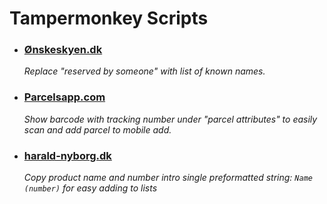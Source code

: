 # Tampermonkey Scripts

- ### [Ønskeskyen.dk](https://xn--nskeskyen-k8a.dk/)
  _Replace "reserved by someone" with list of known names._

- ### [Parcelsapp.com](https://parcelsapp.com)
  _Show barcode with tracking number under "parcel attributes" to easily scan and add parcel to mobile add._

- ### [harald-nyborg.dk](https://harald-nyborg.dk)
  _Copy product name and number intro single preformatted string: `Name (number)` for easy adding to lists_